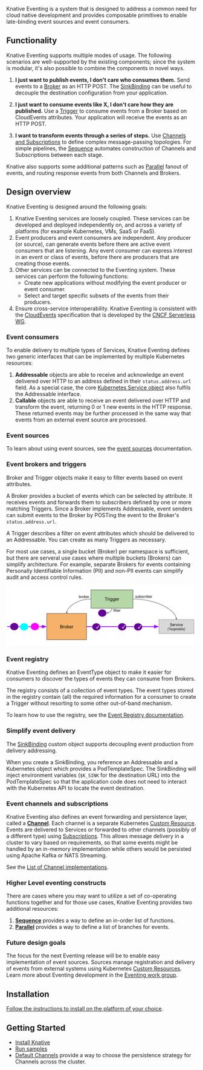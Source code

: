 
Knative Eventing is a system that is designed to address a common need for cloud
native development and provides composable primitives to enable late-binding
event sources and event consumers.

## Functionality

Knative Eventing supports multiple modes of usage. The following scenarios are
well-supported by the existing components; since the system is modular, it's
also possible to combine the components in novel ways.

1. **I just want to publish events, I don't care who consumes them.** Send
   events to a [Broker](broker/README.md) as an HTTP POST. The
   [SinkBinding](samples/sinkbinding/README.md) can be useful to decouple the destination
   configuration from your application.

1. **I just want to consume events like X, I don't care how they are
   published.** Use a [Trigger](triggers/README.md) to consume events from a Broker based
   on CloudEvents attributes. Your application will receive the events as an
   HTTP POST.

1. **I want to transform events through a series of steps.** Use [Channels and
   Subscriptions](channels/README.md) to define complex message-passing topologies. For
   simple pipelines, the [Sequence](flows/sequence.md) automates construction of
   Channels and Subscriptions between each stage.

Knative also supports some additional patterns such as
[Parallel](flows/parallel.md) fanout of events, and routing response events from
both Channels and Brokers.

## Design overview

Knative Eventing is designed around the following goals:

1. Knative Eventing services are loosely coupled. These services can be
   developed and deployed independently on, and across a variety of platforms
   (for example Kubernetes, VMs, SaaS or FaaS).
1. Event producers and event consumers are independent. Any producer (or
   source), can generate events before there are active event consumers that are
   listening. Any event consumer can express interest in an event or class of
   events, before there are producers that are creating those events.
1. Other services can be connected to the Eventing system. These services can
   perform the following functions:
   - Create new applications without modifying the event producer or event
     consumer.
   - Select and target specific subsets of the events from their producers.
1. Ensure cross-service interoperability. Knative Eventing is consistent with
   the
   [CloudEvents](https://github.com/cloudevents/spec/blob/master/spec.md#design-goals)
   specification that is developed by the
   [CNCF Serverless WG](https://lists.cncf.io/g/cncf-wg-serverless).

### Event consumers

To enable delivery to multiple types of Services, Knative Eventing defines two
generic interfaces that can be implemented by multiple Kubernetes resources:

1. **Addressable** objects are able to receive and acknowledge an event
   delivered over HTTP to an address defined in their `status.address.url`
   field. As a special case, the core
   [Kubernetes Service object](https://kubernetes.io/docs/reference/generated/kubernetes-api/v1.18/#service-v1-core)
   also fulfils the Addressable interface.
1. **Callable** objects are able to receive an event delivered over HTTP and
   transform the event, returning 0 or 1 new events in the HTTP response. These
   returned events may be further processed in the same way that events from an
   external event source are processed.

### Event sources

To learn about using event sources, see the [event sources](./sources/README.md) documentation.

### Event brokers and triggers

Broker and Trigger objects make it easy to filter events based on event
attributes.

A Broker provides a bucket of events which can be selected by attribute. It
receives events and forwards them to subscribers defined by one or more matching
Triggers. Since a Broker implements Addressable, event senders can submit events
to the Broker by POSTing the event to the Broker's `status.address.url`.

A Trigger describes a filter on event attributes which should be delivered to an
Addressable. You can create as many Triggers as necessary.

For most use cases, a single bucket (Broker) per namespace is sufficient, but
there are serveral use cases where multiple buckets (Brokers) can simplify
architecture. For example, separate Brokers for events containing Personally
Identifiable Information (PII) and non-PII events can simplify audit and access
control rules.

![Broker Trigger Diagram](./images/broker-trigger-overview.svg)

### Event registry

Knative Eventing defines an EventType object to make it easier for consumers to
discover the types of events they can consume from Brokers.

The registry consists of a collection of event types. The event types stored in
the registry contain (all) the required information for a consumer to create a
Trigger without resorting to some other out-of-band mechanism.

To learn how to use the registry, see the
[Event Registry documentation](./event-registry.md).

### Simplify event delivery

The [SinkBinding](samples/sinkbinding/README.md) custom object supports decoupling event
production from delivery addressing.

When you create a SinkBinding, you reference an Addressable and a Kubernetes
object which provides a PodTemplateSpec. The SinkBinding will inject environment
variables (`$K_SINK` for the destination URL) into the PodTemplateSpec so that
the application code does not need to interact with the Kubernetes API to locate
the event destination.

### Event channels and subscriptions

Knative Eventing also defines an event forwarding and persistence layer, called
a
[**Channel**](https://github.com/knative/eventing/blob/master/pkg/apis/messaging/v1/channel_types.go#L57).
Each channel is a separate Kubernetes [Custom Resource](https://kubernetes.io/docs/concepts/extend-kubernetes/api-extension/custom-resources/).
Events are delivered to Services or forwarded to other channels
(possibly of a different type) using
[Subscriptions](https://github.com/knative/eventing/blob/master/pkg/apis/messaging/v1/subscription_types.go).
This allows message delivery in a cluster to vary based on requirements, so that
some events might be handled by an in-memory implementation while others would
be persisted using Apache Kafka or NATS Streaming.

See the [List of Channel implementations](../eventing/channels/channels.yaml).

### Higher Level eventing constructs

There are cases where you may want to utilize a set of co-operating functions
together and for those use cases, Knative Eventing provides two additional
resources:

1. **[Sequence](./flows/sequence.md)** provides a way to define an in-order list of functions.
1. **[Parallel](./flows/parallel.md)** provides a way to define a list of branches for events.

### Future design goals

The focus for the next Eventing release will be to enable easy implementation of
event sources. Sources manage registration and delivery of events from external
systems using Kubernetes
[Custom Resources](https://kubernetes.io/docs/concepts/extend-kubernetes/api-extension/custom-resources/).
Learn more about Eventing development in the
[Eventing work group](https://github.com/knative/community/blob/master/working-groups/WORKING-GROUPS.md#eventing).

## Installation

[Follow the instructions to install on the platform of your choice](../install/README.md).

## Getting Started

- [Install Knative](../install/README.md)
- [Run samples](./samples/)
- [Default Channels](./channels/default-channels.md) provide a way to choose the
  persistence strategy for Channels across the cluster.
